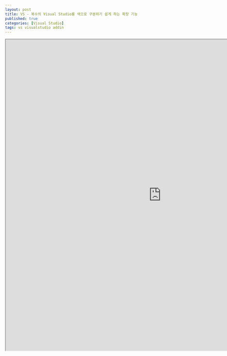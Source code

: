 ```yaml
---
layout: post
title: VS - 복수의 Visual Studio를 색으로 구분하기 쉽게 하는 확장 기능
published: true
categories: [Visual Studio]
tags: vs visualstudio addin
---
```

<iframe width="1024" height="1024" src="https://docs.google.com/document/d/e/2PACX-1vQzCQjcZI0jP19jgeOYRXu0V95JX5EuvEemVhft4uIcNbc4SxLOjYXKsVxj3Zhd_HK-b2XFmSck0pzg/pub?embedded=true"></iframe>  
  

